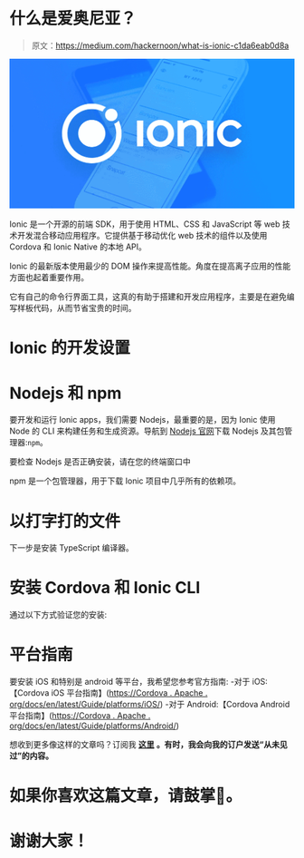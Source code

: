 # 什么是爱奥尼亚？

> 原文：<https://medium.com/hackernoon/what-is-ionic-c1da6eab0d8a>

![](img/3da58a96d78685e33cb64acd9ebc0092.png)

Ionic 是一个开源的前端 SDK，用于使用 HTML、CSS 和 JavaScript 等 web 技术开发混合移动应用程序。它提供基于移动优化 web 技术的组件以及使用 Cordova 和 Ionic Native 的本地 API。

Ionic 的最新版本使用最少的 DOM 操作来提高性能。角度在提高离子应用的性能方面也起着重要作用。

它有自己的命令行界面工具，这真的有助于搭建和开发应用程序，主要是在避免编写样板代码，从而节省宝贵的时间。

# Ionic 的开发设置

# Nodejs 和 npm

要开发和运行 Ionic apps，我们需要 Nodejs，最重要的是，因为 Ionic 使用 Node 的 CLI 来构建任务和生成资源。导航到 [Nodejs 官网](https://nodejs.org/)下载 Nodejs 及其包管理器:`npm`。

要检查 Nodejs 是否正确安装，请在您的终端窗口中

npm 是一个包管理器，用于下载 Ionic 项目中几乎所有的依赖项。

# 以打字打的文件

下一步是安装 TypeScript 编译器。

# 安装 Cordova 和 Ionic CLI

通过以下方式验证您的安装:

# 平台指南

要安装 iOS 和特别是 android 等平台，我希望您参考官方指南:
-对于 iOS:【Cordova iOS 平台指南】([https://Cordova . Apache . org/docs/en/latest/Guide/platforms/iOS/](https://cordova.apache.org/docs/en/latest/guide/platforms/ios/))
-对于 Android:【Cordova Android 平台指南】([https://Cordova . Apache . org/docs/en/latest/Guide/platforms/Android/](https://cordova.apache.org/docs/en/latest/guide/platforms/android/))

想收到更多像这样的文章吗？订阅我 [**这里**](https://patreon.us17.list-manage.com/subscribe?u=ad4c168a6d5bb975f2f282d54&id=39e959cecd) **。有时，我会向我的订户发送“从未见过”的内容。**

# 如果你喜欢这篇文章，请鼓掌👏。

# 谢谢大家！